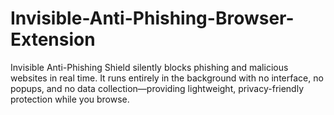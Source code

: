 # Invisible-Anti-Phishing-Browser-Extension
Invisible Anti-Phishing Shield silently blocks phishing and malicious websites in real time. It runs entirely in the background with no interface, no popups, and no data collection—providing lightweight, privacy-friendly protection while you browse.
